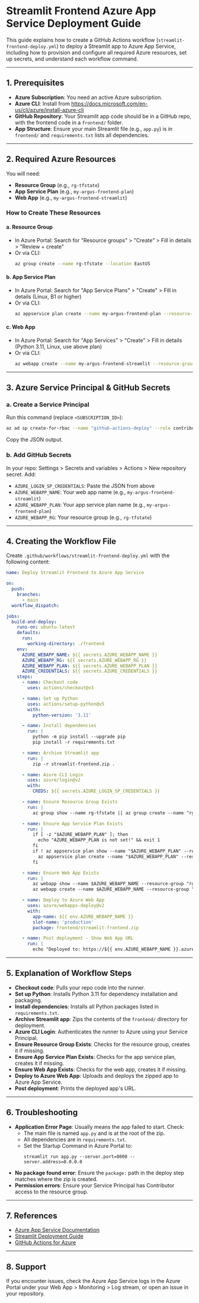 # Streamlit Frontend Azure App Service Deployment Guide

This guide explains how to create a GitHub Actions workflow (`streamlit-frontend-deploy.yml`) to deploy a Streamlit app to Azure App Service, including how to provision and configure all required Azure resources, set up secrets, and understand each workflow command.

---

## 1. Prerequisites

- **Azure Subscription**: You need an active Azure subscription.
- **Azure CLI**: Install from https://docs.microsoft.com/en-us/cli/azure/install-azure-cli
- **GitHub Repository**: Your Streamlit app code should be in a GitHub repo, with the frontend code in a `frontend/` folder.
- **App Structure**: Ensure your main Streamlit file (e.g., `app.py`) is in `frontend/` and `requirements.txt` lists all dependencies.

---

## 2. Required Azure Resources

You will need:
- **Resource Group** (e.g., `rg-tfstate`)
- **App Service Plan** (e.g., `my-argus-frontend-plan`)
- **Web App** (e.g., `my-argus-frontend-streamlit`)

### How to Create These Resources

#### a. Resource Group
- In Azure Portal: Search for "Resource groups" > "Create" > Fill in details > "Review + create"
- Or via CLI:
  ```sh
  az group create --name rg-tfstate --location EastUS
  ```

#### b. App Service Plan
- In Azure Portal: Search for "App Service Plans" > "Create" > Fill in details (Linux, B1 or higher)
- Or via CLI:
  ```sh
  az appservice plan create --name my-argus-frontend-plan --resource-group rg-tfstate --sku B1 --is-linux
  ```

#### c. Web App
- In Azure Portal: Search for "App Services" > "Create" > Fill in details (Python 3.11, Linux, use above plan)
- Or via CLI:
  ```sh
  az webapp create --name my-argus-frontend-streamlit --resource-group rg-tfstate --plan my-argus-frontend-plan --runtime "PYTHON:3.11"
  ```

---

## 3. Azure Service Principal & GitHub Secrets

### a. Create a Service Principal
Run this command (replace `<SUBSCRIPTION_ID>`):
```sh
az ad sp create-for-rbac --name "github-actions-deploy" --role contributor --scopes /subscriptions/<SUBSCRIPTION_ID> --sdk-auth
```
Copy the JSON output.

### b. Add GitHub Secrets
In your repo: Settings > Secrets and variables > Actions > New repository secret. Add:
- `AZURE_LOGIN_SP_CREDENTIALS`: Paste the JSON from above
- `AZURE_WEBAPP_NAME`: Your web app name (e.g., `my-argus-frontend-streamlit`)
- `AZURE_WEBAPP_PLAN`: Your app service plan name (e.g., `my-argus-frontend-plan`)
- `AZURE_WEBAPP_RG`: Your resource group (e.g., `rg-tfstate`)

---

## 4. Creating the Workflow File

Create `.github/workflows/streamlit-frontend-deploy.yml` with the following content:

```yaml
name: Deploy Streamlit Frontend to Azure App Service

on:
  push:
    branches:
      - main
  workflow_dispatch:

jobs:
  build-and-deploy:
    runs-on: ubuntu-latest
    defaults:
      run:
        working-directory: ./frontend
    env:
      AZURE_WEBAPP_NAME: ${{ secrets.AZURE_WEBAPP_NAME }}
      AZURE_WEBAPP_RG: ${{ secrets.AZURE_WEBAPP_RG }}
      AZURE_WEBAPP_PLAN: ${{ secrets.AZURE_WEBAPP_PLAN }}
      AZURE_CREDENTIALS: ${{ secrets.AZURE_CREDENTIALS }}
    steps:
      - name: Checkout code
        uses: actions/checkout@v3

      - name: Set up Python
        uses: actions/setup-python@v5
        with:
          python-version: '3.11'

      - name: Install dependencies
        run: |
          python -m pip install --upgrade pip
          pip install -r requirements.txt

      - name: Archive Streamlit app
        run: |
          zip -r streamlit-frontend.zip .

      - name: Azure CLI Login
        uses: azure/login@v2
        with:
          CREDS: ${{ secrets.AZURE_LOGIN_SP_CREDENTIALS }}

      - name: Ensure Resource Group Exists
        run: |
          az group show --name rg-tfstate || az group create --name "rg-tfstate" --location "EastUS"

      - name: Ensure App Service Plan Exists
        run: |
          if [ -z "$AZURE_WEBAPP_PLAN" ]; then
            echo "AZURE_WEBAPP_PLAN is not set!" && exit 1
          fi
          if ! az appservice plan show --name "$AZURE_WEBAPP_PLAN" --resource-group rg-tfstate; then
            az appservice plan create --name "$AZURE_WEBAPP_PLAN" --resource-group rg-tfstate --sku B1 --is-linux
          fi

      - name: Ensure Web App Exists
        run: |
          az webapp show --name $AZURE_WEBAPP_NAME --resource-group "rg-tfstate" || \
          az webapp create --name $AZURE_WEBAPP_NAME --resource-group "rg-tfstate" --plan $AZURE_WEBAPP_PLAN --runtime "PYTHON:3.11"

      - name: Deploy to Azure Web App
        uses: azure/webapps-deploy@v2
        with:
          app-name: ${{ env.AZURE_WEBAPP_NAME }}
          slot-name: 'production'
          package: frontend/streamlit-frontend.zip

      - name: Post deployment - Show Web App URL
        run: |
          echo "Deployed to: https://${{ env.AZURE_WEBAPP_NAME }}.azurewebsites.net"
```

---

## 5. Explanation of Workflow Steps

- **Checkout code**: Pulls your repo code into the runner.
- **Set up Python**: Installs Python 3.11 for dependency installation and packaging.
- **Install dependencies**: Installs all Python packages listed in `requirements.txt`.
- **Archive Streamlit app**: Zips the contents of the `frontend/` directory for deployment.
- **Azure CLI Login**: Authenticates the runner to Azure using your Service Principal.
- **Ensure Resource Group Exists**: Checks for the resource group, creates it if missing.
- **Ensure App Service Plan Exists**: Checks for the app service plan, creates it if missing.
- **Ensure Web App Exists**: Checks for the web app, creates it if missing.
- **Deploy to Azure Web App**: Uploads and deploys the zipped app to Azure App Service.
- **Post deployment**: Prints the deployed app's URL.

---

## 6. Troubleshooting

- **Application Error Page**: Usually means the app failed to start. Check:
  - The main file is named `app.py` and is at the root of the zip.
  - All dependencies are in `requirements.txt`.
  - Set the Startup Command in Azure Portal to:
    ```
    streamlit run app.py --server.port=8000 --server.address=0.0.0.0
    ```
- **No package found error**: Ensure the `package:` path in the deploy step matches where the zip is created.
- **Permission errors**: Ensure your Service Principal has Contributor access to the resource group.

---

## 7. References
- [Azure App Service Documentation](https://docs.microsoft.com/en-us/azure/app-service/)
- [Streamlit Deployment Guide](https://docs.streamlit.io/)
- [GitHub Actions for Azure](https://github.com/Azure/actions)

---

## 8. Support
If you encounter issues, check the Azure App Service logs in the Azure Portal under your Web App > Monitoring > Log stream, or open an issue in your repository.
